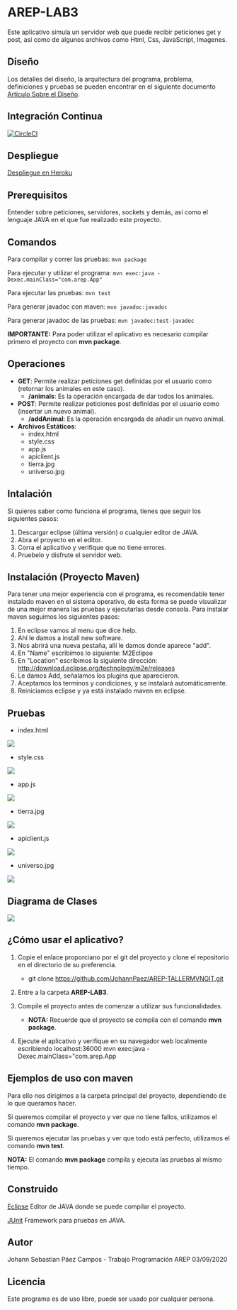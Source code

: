# AREP-LAB3 
 
Este aplicativo simula un servidor web que puede recibir peticiones get y post, así como de algunos archivos como Html, Css, JavaScript, Imagenes.
 
  ## Diseño
 Los detalles del diseño, la arquitectura del programa, problema, definiciones y pruebas se pueden encontrar en el siguiente documento [Artículo Sobre el Diseño](AREP_LAB3_ArquitecturaServidor.pdf).
 
 ## Integración Continua
 [![CircleCI](https://circleci.com/gh/JohannPaez/AREP-LAB3.svg?style=svg)](https://circleci.com/gh/JohannPaez/AREP-LAB3)
 
 ## Despliegue
 [Despliegue en Heroku](https://lit-sands-44843.herokuapp.com/)
 
 ## Prerequisitos
 
 Entender sobre peticiones, servidores, sockets y demás, así como el lenguaje JAVA en el que fue realizado este proyecto.
 
 ## Comandos 
  Para compilar y correr las pruebas: ```mvn package```
  
  Para ejecutar y utilizar el programa: ```mvn exec:java -Dexec.mainClass="com.arep.App"```

  Para ejecutar las pruebas: ```mvn test```
  
  Para generar javadoc con maven: ```mvn javadoc:javadoc```
  
  Para generar javadoc de las pruebas: ```mvn javadoc:test-javadoc```
  
  **IMPORTANTE:** Para poder utilizar el aplicativo es necesario compilar primero el proyecto con **mvn package**.
 
 ## Operaciones
 - **GET**: Permite realizar peticiones get definidas por el usuario como (retornar los animales en este caso).
 	- **/animals**: Es la operación encargada de dar todos los animales.
 - **POST**: Permite realizar peticiones post definidas por el usuario como (insertar un nuevo animal).
 	- **/addAnimal**: Es la operación encargada de añadir un nuevo animal.
 - **Archivos Estáticos**:
 	- index.html
	- style.css
	- app.js
	- apiclient.js
	- tierra.jpg
	- universo.jpg

## Intalación 
Si quieres saber como funciona el programa, tienes que seguir los siguientes pasos:
1. Descargar eclipse (última versión) o cualquier editor de JAVA.
2. Abra el proyecto en el editor.
3. Corra el aplicativo y verifique que no tiene errores.
4. Pruebelo y disfrute el servidor web.

## Instalación (Proyecto Maven)
Para tener una mejor experiencia con el programa, es recomendable tener instalado maven en el sistema operativo,
de esta forma se puede visualizar de una mejor manera las pruebas y ejecutarlas desde consola.
Para instalar maven seguimos los siguientes pasos:
1. En eclipse vamos al menu que dice help.
2. Ahí le damos a install new software.
3. Nos abrirá una nueva pestaña, allí le damos donde aparece "add".
4. En "Name" escribimos lo siguiente: M2Eclipse
5. En "Location" escribimos la siguiente dirección: http://download.eclipse.org/technology/m2e/releases
6. Le damos Add, señalamos los plugins que aparecieron.
7. Aceptamos los terminos y condiciones, y se instalará automáticamente.
8. Reiniciamos eclipse y ya está instalado maven en eclipse.

## Pruebas
- index.html

![](Images/PruebaIndex.png)


- style.css

![](Images/PruebaCss.png)


- app.js

![](Images/PruebaJS_1.png)


- tierra.jpg

![](Images/PruebaImg_1.png)


- apiclient.js

![](Images/PruebaJS_2.png)


- universo.jpg

![](Images/PruebaImg_2.png)


## Diagrama de Clases

![](Images/Diagrama.png)


## ¿Cómo usar el aplicativo?
1. Copie el enlace proporciano por el git del proyecto y clone el repositorio en el directorio de su preferencia.

	- git clone https://github.com/JohannPaez/AREP-TALLERMVNGIT.git
2. Entre a la carpeta **AREP-LAB3**.
3. Compile el proyecto antes de comenzar a utilizar sus funcionalidades.

	- **NOTA:** Recuerde que el proyecto se compila con el comando **mvn package**.
4. Ejecute el aplicativo y verifique en su navegador web localmente escribiendo localhost:36000
		  mvn exec:java -Dexec.mainClass="com.arep.App

## Ejemplos de uso con maven
Para ello nos dirigimos a la carpeta principal del proyecto, dependiendo de lo que queramos hacer.

Si queremos compilar el proyecto y ver que no tiene fallos, utilizamos el comando **mvn package**.

Si queremos ejecutar las pruebas y ver que todo está perfecto, utilizamos el comando **mvn test**.

**NOTA:** El comando **mvn package** compila y ejecuta las pruebas al mismo tiempo.

## Construido 
[Eclipse](https://www.eclipse.org/) Editor de JAVA donde se puede compilar el proyecto. 

[JUnit](https://junit.org/junit5/) Framework para pruebas en JAVA.

## Autor
Johann Sebastian Páez Campos - Trabajo Programación AREP 03/09/2020

## Licencia
Este programa es de uso libre, puede ser usado por cualquier persona.

